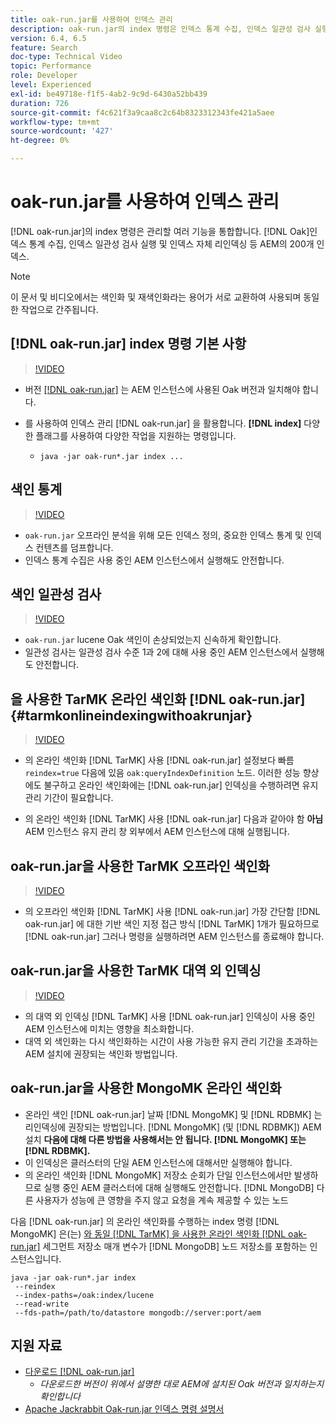 ```yaml
---
title: oak-run.jar를 사용하여 인덱스 관리
description: oak-run.jar의 index 명령은 인덱스 통계 수집, 인덱스 일관성 검사 실행 및 인덱스 자체 리인덱싱 등 AEM에서 Oak 인덱스를 관리하는 여러 기능을 통합합니다.
version: 6.4, 6.5
feature: Search
doc-type: Technical Video
topic: Performance
role: Developer
level: Experienced
exl-id: be49718e-f1f5-4ab2-9c9d-6430a52bb439
duration: 726
source-git-commit: f4c621f3a9caa8c2c64b8323312343fe421a5aee
workflow-type: tm+mt
source-wordcount: '427'
ht-degree: 0%

---
```


# oak-run.jar를 사용하여 인덱스 관리

[!DNL oak-run.jar]의 index 명령은 관리할 여러 기능을 통합합니다. [!DNL Oak]인덱스 통계 수집, 인덱스 일관성 검사 실행 및 인덱스 자체 리인덱싱 등 AEM의 200개 인덱스.

>[!NOTE]
>
>이 문서 및 비디오에서는 색인화 및 재색인화라는 용어가 서로 교환하여 사용되며 동일한 작업으로 간주됩니다.

## [!DNL oak-run.jar] index 명령 기본 사항

>[!VIDEO](https://video.tv.adobe.com/v/21475?quality=12&learn=on)

* 버전 [[!DNL oak-run.jar]](https://repository.apache.org/service/local/artifact/maven/redirect?r=releases&amp;g=org.apache.jackrabbit&amp;a=oak-run&amp;v=1.8.0) 는 AEM 인스턴스에 사용된 Oak 버전과 일치해야 합니다.
* 를 사용하여 인덱스 관리 [!DNL oak-run.jar] 을 활용합니다. **[!DNL index]** 다양한 플래그를 사용하여 다양한 작업을 지원하는 명령입니다.

   * `java -jar oak-run*.jar index ...`

## 색인 통계

>[!VIDEO](https://video.tv.adobe.com/v/21477?quality=12&learn=on)

* `oak-run.jar` 오프라인 분석을 위해 모든 인덱스 정의, 중요한 인덱스 통계 및 인덱스 컨텐츠를 덤프합니다.
* 인덱스 통계 수집은 사용 중인 AEM 인스턴스에서 실행해도 안전합니다.

## 색인 일관성 검사

>[!VIDEO](https://video.tv.adobe.com/v/21476?quality=12&learn=on)

* `oak-run.jar` lucene Oak 색인이 손상되었는지 신속하게 확인합니다.
* 일관성 검사는 일관성 검사 수준 1과 2에 대해 사용 중인 AEM 인스턴스에서 실행해도 안전합니다.

## 을 사용한 TarMK 온라인 색인화 [!DNL oak-run.jar] {#tarmkonlineindexingwithoakrunjar}

>[!VIDEO](https://video.tv.adobe.com/v/21479?quality=12&learn=on)

* 의 온라인 색인화 [!DNL TarMK] 사용 [!DNL oak-run.jar] 설정보다 빠름 `reindex=true` 다음에 있음 `oak:queryIndexDefinition` 노드. 이러한 성능 향상에도 불구하고 온라인 색인화에는 [!DNL oak-run.jar] 인덱싱을 수행하려면 유지 관리 기간이 필요합니다.

* 의 온라인 색인화 [!DNL TarMK] 사용 [!DNL oak-run.jar] 다음과 같아야 함 **아님** AEM 인스턴스 유지 관리 창 외부에서 AEM 인스턴스에 대해 실행됩니다.

## oak-run.jar을 사용한 TarMK 오프라인 색인화

>[!VIDEO](https://video.tv.adobe.com/v/21478?quality=12&learn=on)

* 의 오프라인 색인화 [!DNL TarMK] 사용 [!DNL oak-run.jar] 가장 간단함 [!DNL oak-run.jar] 에 대한 기반 색인 지정 접근 방식 [!DNL TarMK] 1개가 필요하므로 [!DNL oak-run.jar] 그러나 명령을 실행하려면 AEM 인스턴스를 종료해야 합니다.

## oak-run.jar을 사용한 TarMK 대역 외 인덱싱

>[!VIDEO](https://video.tv.adobe.com/v/21480?quality=12&learn=on)

* 의 대역 외 인덱싱 [!DNL TarMK] 사용 [!DNL oak-run.jar] 인덱싱이 사용 중인 AEM 인스턴스에 미치는 영향을 최소화합니다.
* 대역 외 색인화는 다시 색인화하는 시간이 사용 가능한 유지 관리 기간을 초과하는 AEM 설치에 권장되는 색인화 방법입니다.

## oak-run.jar을 사용한 MongoMK 온라인 색인화

* 온라인 색인 [!DNL oak-run.jar] 날짜 [!DNL MongoMK] 및 [!DNL RDBMK] 는 리인덱싱에 권장되는 방법입니다. [!DNL MongoMK] (및 [!DNL RDBMK]) AEM 설치 **다음에 대해 다른 방법을 사용해서는 안 됩니다. [!DNL MongoMK] 또는 [!DNL RDBMK].**
* 이 인덱싱은 클러스터의 단일 AEM 인스턴스에 대해서만 실행해야 합니다.
* 의 온라인 색인화 [!DNL MongoMK] 저장소 순회가 단일 인스턴스에서만 발생하므로 실행 중인 AEM 클러스터에 대해 실행해도 안전합니다. [!DNL MongoDB] 다른 사용자가 성능에 큰 영향을 주지 않고 요청을 계속 제공할 수 있는 노드

다음 [!DNL oak-run.jar] 의 온라인 색인화를 수행하는 index 명령 [!DNL MongoMK] 은(는) [와 동일 [!DNL TarMK] 을 사용한 온라인 색인화 [!DNL oak-run.jar]](#tarmkonlineindexingwithoakrunjar) 세그먼트 저장소 매개 변수가 [!DNL MongoDB] 노드 저장소를 포함하는 인스턴스입니다.

```
java -jar oak-run*.jar index
 --reindex
 --index-paths=/oak:index/lucene
 --read-write
 --fds-path=/path/to/datastore mongodb://server:port/aem
```

## 지원 자료

* [다운로드 [!DNL oak-run.jar]](https://repository.apache.org/#nexus-search;gav~org.apache.jackrabbit~oak-run~~~~kw,versionexpand)
   * *다운로드한 버전이 위에서 설명한 대로 AEM에 설치된 Oak 버전과 일치하는지 확인합니다*
* [Apache Jackrabbit Oak-run.jar 인덱스 명령 설명서](https://jackrabbit.apache.org/oak/docs/query/oak-run-indexing.html)
